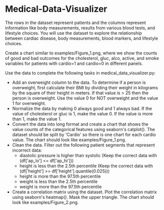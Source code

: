 # Medical-Data-Visualizer
The rows in the dataset represent patients and the columns represent information like body measurements, results from various blood tests, and lifestyle choices. You will use the dataset to explore the relationship between cardiac disease, body measurements, blood markers, and lifestyle choices.

Create a chart similar to examples/Figure_1.png, where we show the counts of good and bad outcomes for the cholesterol, gluc, alco, active, and smoke variables for patients with cardio=1 and cardio=0 in different panels.

Use the data to complete the following tasks in medical_data_visualizer.py:

<ul>
  <li>Add an overweight column to the data. To determine if a person is overweight, first calculate their BMI by dividing their weight in kilograms by the square of their height in meters. If that value is > 25 then the person is overweight. Use the value 0 for NOT overweight and the value 1 for overweight.
  <li>Normalize the data by making 0 always good and 1 always bad. If the value of cholesterol or gluc is 1, make the value 0. If the value is more than 1, make the value 1.
  <li>Convert the data into long format and create a chart that shows the value counts of the categorical features using seaborn's catplot(). The dataset should be split by 'Cardio' so there is one chart for each cardio value. The chart should look like examples/Figure_1.png.
<li>Clean the data. Filter out the following patient segments that represent incorrect data:
    <ul>
      <li>diastolic pressure is higher than systolic (Keep the correct data with (df['ap_lo'] <= df['ap_hi']))
      <li>height is less than the 2.5th percentile (Keep the correct data with (df['height'] >= df['height'].quantile(0.025)))
      <li>height is more than the 97.5th percentile
      <li>weight is less than the 2.5th percentile
      <li>weight is more than the 97.5th percentile</ul>
  
<li>Create a correlation matrix using the dataset. Plot the correlation matrix using seaborn's heatmap(). Mask the upper triangle. The chart should look like examples/Figure_2.png.
